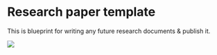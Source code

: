 # Research paper template

This is blueprint for writing any future research documents & publish it.

![](test.drawio.svg)
